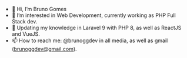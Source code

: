 - 👋 Hi, I’m Bruno Gomes
- 👀 I’m interested in Web Development, currently working as PHP Full Stack dev.
- 🌱 Updating my knowledge in Laravel 9 with PHP 8, as well as ReactJS and VueJS.
- 📫 How to reach me: @brunoggdev in all media, as well as gmail (brunoggdev@gmail.com).

<!---
BrunoggDev/BrunoggDev is a ✨ special ✨ repository because its `README.md` (this file) appears on your GitHub profile.
You can click the Preview link to take a look at your changes.
--->
